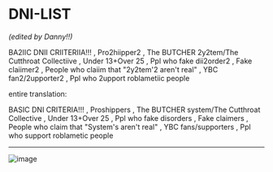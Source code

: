 # DNI-LIST

_(edited by Danny!!)_ 

BA2IIC DNII CRIITERIIA!!! , Pro2hiipper2 , The BUTCHER 2y2tem/The Cutthroat Collectiive , Under 13+Over 25 , Ppl who fake dii2order2 , Fake claiimer2 , People who claiim that "2y2tem'2 aren't real" , YBC fan2/2upporter2 , Ppl who 2upport roblametiic people

entire translation:

BASIC DNI CRITERIA!!! , Proshippers , The BUTCHER system/The Cutthroat Collective , Under 13+Over 25 , Ppl who fake disorders , Fake claimers , People who claim that "System's aren't real" , YBC fans/supporters , Ppl who support roblametic people

----------

![image](https://github.com/THRONEROOM-SYS/DNI-LIST/assets/155716129/6ee4a5ed-c935-4e69-89e1-978f174cfabc)
